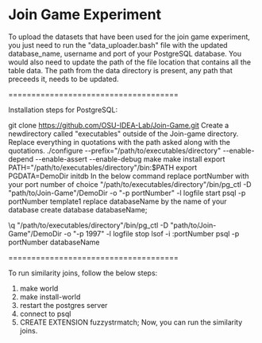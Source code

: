 <h1>Join Game Experiment</h1>
To upload the datasets that have been used for the join game experiment, you just need to run the  "data_uploader.bash" file with the 
updated database_name, username and port of your PostgreSQL database. You would also need to update the path of the file location 
that contains all the table data. The path from the data directory is present, any path that preceeds it, needs to be updated.

=====================================

Installation steps for PostgreSQL:

git clone https://github.com/OSU-IDEA-Lab/Join-Game.git
Create a newdirectory called "executables" outside of the Join-game directory. Replace everything in quotations with the path asked along with the quotations.
./configure --prefix="/path/to/executables/directory" --enable-depend --enable-assert --enable-debug
make
make install
export PATH="/path/to/executables/directory"/bin:$PATH
export PGDATA=DemoDir
initdb
In the below command replace portNumber with your port number of choice
"/path/to/executables/directory"/bin/pg_ctl -D "path/to/Join-Game"/DemoDir -o "-p portNumber" -l logfile start
psql -p portNumber template1
replace databaseName by the name of your database
create database databaseName;

\q
"/path/to/executables/directory"/bin/pg_ctl -D "path/to/Join-Game"/DemoDir -o "-p 1997" -l logfile stop
lsof -i :portNumber
psql -p portNumber databaseName

=====================================

To run similarity joins, follow the below steps:
1. make world
2. make install-world
3. restart the postgres server
4. connect to psql
5. CREATE EXTENSION fuzzystrmatch;
Now, you can run the similarity joins.